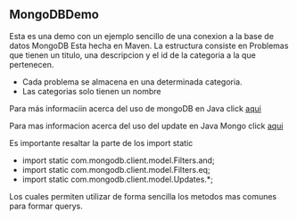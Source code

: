 ## MongoDBDemo 

Esta es una demo con un ejemplo sencillo de una conexion a la base de datos MongoDB
Esta hecha en Maven. 
La estructura consiste en Problemas que tienen un titulo, una descripcion y el id de la categoria a la que pertenecen. 
- Cada problema se almacena en una determinada categoria. 
- Las categorias solo tienen un nombre

Para más informaciin acerca del uso de mongoDB en Java click [aqui](https://docs.mongodb.com/manual/crud/ "MongoDB CRUD Operations")

Para mas informacion acerca del uso del update en Java Mongo click [aqui](https://www.mongodb.com/blog/post/quick-start-java-and-mongodb--update-operations "Quick Start: Java and MongoDB - Update Operations")

Es importante resaltar la parte de los import static
- import static com.mongodb.client.model.Filters.and;
- import static com.mongodb.client.model.Filters.eq;
- import static com.mongodb.client.model.Updates.*;

Los cuales permiten utilizar de forma sencilla los metodos mas comunes para formar querys. 
